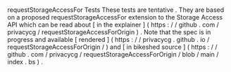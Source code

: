 #
requestStorageAccessFor
Tests
These
tests
are
tentative
.
They
are
based
on
a
proposed
requestStorageAccessFor
extension
to
the
Storage
Access
API
which
can
be
read
about
[
in
the
explainer
]
(
https
:
/
/
github
.
com
/
privacycg
/
requestStorageAccessForOrigin
)
.
Note
that
the
spec
is
in
progress
and
available
[
rendered
]
(
https
:
/
/
privacycg
.
github
.
io
/
requestStorageAccessForOrigin
/
)
and
[
in
bikeshed
source
]
(
https
:
/
/
github
.
com
/
privacycg
/
requestStorageAccessForOrigin
/
blob
/
main
/
index
.
bs
)
.
